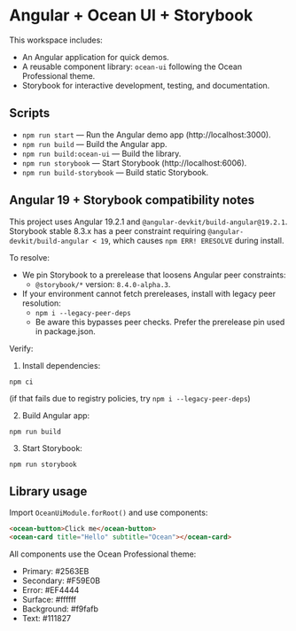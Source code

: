# Angular + Ocean UI + Storybook

This workspace includes:
- An Angular application for quick demos.
- A reusable component library: `ocean-ui` following the Ocean Professional theme.
- Storybook for interactive development, testing, and documentation.

## Scripts
- `npm run start` — Run the Angular demo app (http://localhost:3000).
- `npm run build` — Build the Angular app.
- `npm run build:ocean-ui` — Build the library.
- `npm run storybook` — Start Storybook (http://localhost:6006).
- `npm run build-storybook` — Build static Storybook.

## Angular 19 + Storybook compatibility notes

This project uses Angular 19.2.1 and `@angular-devkit/build-angular@19.2.1`. Storybook stable 8.3.x has a peer constraint requiring `@angular-devkit/build-angular < 19`, which causes `npm ERR! ERESOLVE` during install.

To resolve:
- We pin Storybook to a prerelease that loosens Angular peer constraints:
  - `@storybook/*` version: `8.4.0-alpha.3`.
- If your environment cannot fetch prereleases, install with legacy peer resolution:
  - `npm i --legacy-peer-deps`
  - Be aware this bypasses peer checks. Prefer the prerelease pin used in package.json.

Verify:
1) Install dependencies:
```
npm ci
```
(if that fails due to registry policies, try `npm i --legacy-peer-deps`)

2) Build Angular app:
```
npm run build
```

3) Start Storybook:
```
npm run storybook
```

## Library usage
Import `OceanUiModule.forRoot()` and use components:
```html
<ocean-button>Click me</ocean-button>
<ocean-card title="Hello" subtitle="Ocean"></ocean-card>
```

All components use the Ocean Professional theme:
- Primary: #2563EB
- Secondary: #F59E0B
- Error: #EF4444
- Surface: #ffffff
- Background: #f9fafb
- Text: #111827
